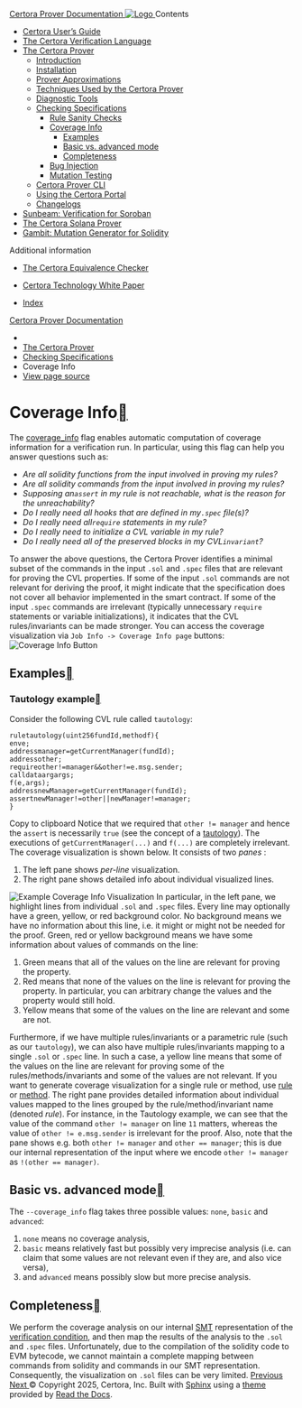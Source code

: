[ Certora Prover Documentation ![Logo](https://docs.certora.com/en/latest/_static/Certora_Logo_Black.svg) ](https://docs.certora.com/en/latest/index.html)
Contents
  * [Certora User’s Guide](https://docs.certora.com/en/latest/docs/user-guide/index.html)
  * [The Certora Verification Language](https://docs.certora.com/en/latest/docs/cvl/index.html)
  * [The Certora Prover](https://docs.certora.com/en/latest/docs/prover/index.html)
    * [Introduction](https://docs.certora.com/en/latest/docs/prover/intro.html)
    * [Installation](https://docs.certora.com/en/latest/docs/user-guide/install.html)
    * [Prover Approximations](https://docs.certora.com/en/latest/docs/prover/approx/index.html)
    * [Techniques Used by the Certora Prover](https://docs.certora.com/en/latest/docs/prover/techniques/index.html)
    * [Diagnostic Tools](https://docs.certora.com/en/latest/docs/prover/diagnosis/index.html)
    * [Checking Specifications](https://docs.certora.com/en/latest/docs/prover/checking/index.html)
      * [Rule Sanity Checks](https://docs.certora.com/en/latest/docs/prover/checking/sanity.html)
      * [Coverage Info](https://docs.certora.com/en/latest/docs/prover/checking/coverage-info.html)
        * [Examples](https://docs.certora.com/en/latest/docs/prover/checking/coverage-info.html#examples)
        * [Basic vs. advanced mode](https://docs.certora.com/en/latest/docs/prover/checking/coverage-info.html#basic-vs-advanced-mode)
        * [Completeness](https://docs.certora.com/en/latest/docs/prover/checking/coverage-info.html#completeness)
      * [Bug Injection](https://docs.certora.com/en/latest/docs/prover/checking/injection.html)
      * [Mutation Testing](https://docs.certora.com/en/latest/docs/prover/checking/mutation.html)
    * [Certora Prover CLI](https://docs.certora.com/en/latest/docs/prover/cli/index.html)
    * [Using the Certora Portal](https://docs.certora.com/en/latest/docs/prover/portal/using.html)
    * [Changelogs](https://docs.certora.com/en/latest/docs/prover/changelog/index.html)
  * [Sunbeam: Verification for Soroban](https://docs.certora.com/en/latest/docs/sunbeam/index.html)
  * [The Certora Solana Prover](https://docs.certora.com/en/latest/docs/solana/index.html)
  * [Gambit: Mutation Generator for Solidity](https://docs.certora.com/en/latest/docs/gambit/index.html)


Additional information
  * [The Certora Equivalence Checker](https://docs.certora.com/en/latest/docs/equiv-check/index.html)
  * [Certora Technology White Paper](https://docs.certora.com/en/latest/docs/whitepaper/index.html)


  * [Index](https://docs.certora.com/en/latest/genindex.html)


[Certora Prover Documentation](https://docs.certora.com/en/latest/index.html)
  * [](https://docs.certora.com/en/latest/index.html)
  * [The Certora Prover](https://docs.certora.com/en/latest/docs/prover/index.html)
  * [Checking Specifications](https://docs.certora.com/en/latest/docs/prover/checking/index.html)
  * Coverage Info
  * [ View page source](https://docs.certora.com/en/latest/_sources/docs/prover/checking/coverage-info.md.txt)


# Coverage Info[](https://docs.certora.com/en/latest/docs/prover/checking/coverage-info.html#coverage-info "Link to this heading")
The [coverage_info](https://docs.certora.com/en/latest/docs/prover/cli/options.html#coverage-info) flag enables automatic computation of coverage information for a verification run. In particular, using this flag can help you answer questions such as:
  * _Are all solidity functions from the input involved in proving my rules?_
  * _Are all solidity commands from the input involved in proving my rules?_
  * _Supposing an`assert` in my rule is not reachable, what is the reason for the unreachability?_
  * _Do I really need all hooks that are defined in my`.spec` file(s)?_
  * _Do I really need all`require` statements in my rule?_
  * _Do I really need to initialize a CVL variable in my rule?_
  * _Do I really need all of the preserved blocks in my CVL`invariant`?_


To answer the above questions, the Certora Prover identifies a minimal subset of the commands in the input `.sol` and `.spec` files that are relevant for proving the CVL properties. If some of the input `.sol` commands are not relevant for deriving the proof, it might indicate that the specification does not cover all behavior implemented in the smart contract. If some of the input `.spec` commands are irrelevant (typically unnecessary `require` statements or variable initializations), it indicates that the CVL rules/invariants can be made stronger.
You can access the coverage visualization via `Job Info -> Coverage Info page` buttons:
![Coverage Info Button](https://docs.certora.com/en/latest/_images/coverage-info-button.png)
## Examples[](https://docs.certora.com/en/latest/docs/prover/checking/coverage-info.html#examples "Link to this heading")
### Tautology example[](https://docs.certora.com/en/latest/docs/prover/checking/coverage-info.html#tautology-example "Link to this heading")
Consider the following CVL rule called `tautology`:
```
ruletautology(uint256fundId,methodf){
enve;
addressmanager=getCurrentManager(fundId);
addressother;
requireother!=manager&&other!=e.msg.sender;
calldataargargs;
f(e,args);
addressnewManager=getCurrentManager(fundId);
assertnewManager!=other||newManager!=manager;
}

```
Copy to clipboard
Notice that we required that `other != manager` and hence the `assert` is necessarily `true` (see the concept of a [tautology](https://docs.certora.com/en/latest/docs/user-guide/glossary.html#term-tautology)). The executions of `getCurrentManager(...)` and `f(...)` are completely irrelevant.
The coverage visualization is shown below. It consists of two _panes_ :
  1. The left pane shows _per-line_ visualization.
  2. The right pane shows detailed info about individual visualized lines.


![Example Coverage Info Visualization](https://docs.certora.com/en/latest/_images/tautology-sol-and-spec-cropped.png)
In particular, in the left pane, we highlight lines from individual `.sol` and `.spec` files. Every line may optionally have a green, yellow, or red background color. No background means we have no information about this line, i.e. it might or might not be needed for the proof. Green, red or yellow background means we have some information about values of commands on the line:
  1. Green means that all of the values on the line are relevant for proving the property.
  2. Red means that none of the values on the line is relevant for proving the property. In particular, you can arbitrary change the values and the property would still hold.
  3. Yellow means that some of the values on the line are relevant and some are not.


Furthermore, if we have multiple rules/invariants or a parametric rule (such as our `tautology`), we can also have multiple rules/invariants mapping to a single `.sol` or `.spec` line. In such a case, a yellow line means that some of the values on the line are relevant for proving some of the rules/methods/invariants and some of the values are not relevant. If you want to generate coverage visualization for a single rule or method, use [rule](https://docs.certora.com/en/latest/docs/prover/cli/options.html#rule) or [method](https://docs.certora.com/en/latest/docs/prover/cli/options.html#method).
The right pane provides detailed information about individual values mapped to the lines grouped by the rule/method/invariant name (denoted _rule_). For instance, in the Tautology example, we can see that the value of the command `other != manager` on line `11` matters, whereas the value of `other != e.msg.sender` is irrelevant for the proof. Also, note that the pane shows e.g. both `other != manager` and `other == manager`; this is due our internal representation of the input where we encode `other != manager` as `!(other == manager)`.
## Basic vs. advanced mode[](https://docs.certora.com/en/latest/docs/prover/checking/coverage-info.html#basic-vs-advanced-mode "Link to this heading")
The `--coverage_info` flag takes three possible values: `none`, `basic` and `advanced`:
  1. `none` means no coverage analysis,
  2. `basic` means relatively fast but possibly very imprecise analysis (i.e. can claim that some values are not relevant even if they are, and also vice versa),
  3. and `advanced` means possibly slow but more precise analysis.


## Completeness[](https://docs.certora.com/en/latest/docs/prover/checking/coverage-info.html#completeness "Link to this heading")
We perform the coverage analysis on our internal [SMT](https://docs.certora.com/en/latest/docs/user-guide/glossary.html#term-SMT) representation of the [verification condition](https://docs.certora.com/en/latest/docs/user-guide/glossary.html#term-verification-condition), and then map the results of the analysis to the `.sol` and `.spec` files. Unfortunately, due to the compilation of the solidity code to EVM bytecode, we cannot maintain a complete mapping between commands from solidity and commands in our SMT representation. Consequently, the visualization on `.sol` files can be very limited.
[ Previous](https://docs.certora.com/en/latest/docs/prover/checking/sanity.html "Rule Sanity Checks") [Next ](https://docs.certora.com/en/latest/docs/prover/checking/injection.html "Bug Injection")
© Copyright 2025, Certora, Inc.
Built with [Sphinx](https://www.sphinx-doc.org/) using a [theme](https://github.com/readthedocs/sphinx_rtd_theme) provided by [Read the Docs](https://readthedocs.org). 
